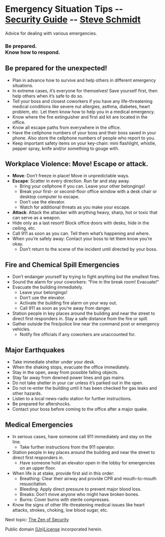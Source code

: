 
# Emergency Situation Tips -- [Security Guide](..) -- [Steve Schmidt](/)
Advice for dealing with various emergencies.

<h3>Be prepared.<br />
Know how to respond.</h3>

## Be prepared for the unexpected!
- Plan in advance how to survive and help others in different emergency situations.
- In extreme cases, it’s everyone for themselves! Save yourself first, then help others when it’s safe to do so.
- Tell your boss and closest coworkers if you have any life-threatening medical conditions like severe nut allergies, asthma, diabetes, heart problem, etc. Let them know how to help you in a medical emergency.
- Know where the fire extinguisher and first aid kit are located in the office.
- Know all escape paths from everywhere in the office.
- Have the cellphone numbers of your boss and their boss saved in your phone. Also store the cellphone numbers of people who report to you.
- Keep important safety items on your key-chain: mini flashlight, whistle, pepper spray, knife and/or something to gouge with.

## Workplace Violence: Move!  Escape or attack.

- **Move**: Don’t freeze in place! Move in unpredictable ways.
- **Escape**: Scatter in every direction. Run far and stay away.
    - Bring your cellphone if you can. Leave your other belongings!
    - Break your first- or second-floor office window with a desk chair or desktop computer to escape.
    - Don’t use the elevator.
    - Watch for additional threats as you make your escape.
- **Attack**: Attack the attacker with anything heavy, sharp, hot or toxic that can serve as a weapon.
- Hide only as a last resort! Block office doors with desks, hide in the ceiling, etc.
- Call 911 as soon as you can. Tell them what’s happening and where.
- When you’re safely away: Contact your boss to let them know you’re okay.
    - Don’t return to the scene of the incident until directed by your boss.

## Fire and Chemical Spill Emergencies
- Don’t endanger yourself by trying to fight anything but the smallest fires.
- Sound the alarm for your coworkers: “Fire in the break room! Evacuate!”
- Evacuate the building immediately.
    - Leave your belongings!
    - Don’t use the elevator.
    - Activate the building fire alarm on your way out.
    - Call 911 as soon as you’re away from danger.
- Station people in key places around the building and near the street to direct first responders in. Stay a safe distance from the fire or spill.
- Gather outside the fire/police line near the command post or emergency vehicles.
    - Notify fire officials if any coworkers are unaccounted for.

## Major Earthquakes
- Take immediate shelter under your desk.
- When the shaking stops, evacuate the office immediately.
- Stay in the open, away from possible falling objects.
- Stay far away from downed power lines and gas mains.
- Do not take shelter in your car unless it’s parked out in the open.
- Do not re-enter the building until it has been checked for gas leaks and other hazards.
- Listen to a local news-radio station for further instructions.
- Be prepared for aftershocks.
- Contact your boss before coming to the office after a major quake.

## Medical Emergencies
- In serious cases, have someone call 911 immediately and stay on the line.
    - Take further instructions from the 911 operator.
- Station people in key places around the building and near the street to direct first responders in.
    - Have someone hold an elevator open in the lobby for emergencies on an upper floor.
- When life is at stake, provide first aid in this order:
    - Breathing: Clear their airway and provide CPR and mouth-to-mouth resuscitation.
    - Bleeding: Apply direct pressure to prevent major blood loss.
    - Breaks: Don’t move anyone who might have broken bones.
    - Burns: Cover burns with sterile compresses.
- Know the signs of other life-threatening medical issues like heart attacks, strokes, choking, low blood sugar, etc.

Next topic: [The Zen of Security](the-zen-of-security)

Public domain [(Un)License](/UNLICENSE) incorporated herein.
